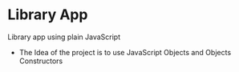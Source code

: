 # Library App
Library app using plain JavaScript 
- The Idea of the project is to use JavaScript Objects and Objects Constructors